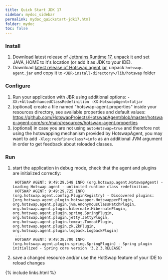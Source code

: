```yaml
---
title: Quick Start JDK 17
sidebar: mydoc_sidebar
permalink: mydoc_quickstart-jdk17.html
folder: mydoc
toc: false
---
```

### Install
1. Download latest release of [Jetbrains Runtime 17](https://github.com/JetBrains/JetBrainsRuntime/releases), unpack it and set JAVA_HOME to it's location (or add it as JDK to your IDE). 
1. Download [latest release of Hotswap agent jar](https://github.com/HotswapProjects/HotswapAgent/releases),
unpack `hotswap-agent.jar` and copy it to `<JBR-install-directory>/lib/hotswap` folder

### Configure
1. Run your application with JBR using additional options: `-XX:+AllowEnhancedClassRedefinition -XX:HotswapAgent=fatjar`
1. (optional) create a file named "hotswap-agent.properties" inside your resources directory, see available properties and
  default values: <https://github.com/HotswapProjects/HotswapAgent/blob/master/hotswap-agent-core/src/main/resources/hotswap-agent.properties>
1. (optional) in case you are not using `autoHotswap=true` and therefore not using the hotswapping mechanism provided by HotswapAgent, you may want to add `-Xlog:redefine+class*=info` as an additional JVM argument in order to get feedback about reloaded classes.

### Run
1. start the application in debug mode, check that the agent and plugins are initialized correctly:

        HOTSWAP AGENT: 9:49:29.548 INFO (org.hotswap.agent.HotswapAgent) - Loading Hotswap agent - unlimited runtime class redefinition.
        HOTSWAP AGENT: 9:49:29.725 INFO (org.hotswap.agent.config.PluginRegistry) - Discovered plugins: [org.hotswap.agent.plugin.hotswapper.HotswapperPlugin, org.hotswap.agent.plugin.jvm.AnonymousClassPatchPlugin, org.hotswap.agent.plugin.hibernate.HibernatePlugin, org.hotswap.agent.plugin.spring.SpringPlugin, org.hotswap.agent.plugin.jetty.JettyPlugin, org.hotswap.agent.plugin.tomcat.TomcatPlugin, org.hotswap.agent.plugin.zk.ZkPlugin, org.hotswap.agent.plugin.logback.LogbackPlugin]
        ...
        HOTSWAP AGENT: 9:49:38.700 INFO (org.hotswap.agent.plugin.spring.SpringPlugin) - Spring plugin initialized - Spring core version '3.2.3.RELEASE'
1. save a changed resource and/or use the HotSwap feature of your IDE to reload changes

{% include links.html %}
